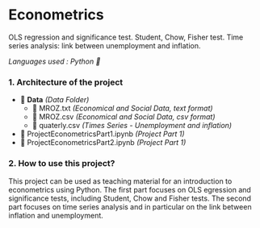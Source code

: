 # Econometrics
OLS regression and significance test. Student, Chow, Fisher test. Time series analysis: link between unemployment and inflation.

<i>Languages used : Python :snake:</i>

### 1. Architecture of the project 
- :file_folder: <b>Data</b> <i>(Data Folder)</i> 
  - :floppy_disk: MROZ.txt <i>(Economical and Social Data, text format)</i>
  - :floppy_disk: MROZ.csv <i>(Economical and Social Data, csv format)</i>
  - :floppy_disk: quaterly.csv <i>(Times Series - Unemployment and inflation)</i>
- :ledger: ProjectEconometricsPart1.ipynb <i>(Project Part 1)</i>
- :ledger: ProjectEconometricsPart2.ipynb <i>(Project Part 1)</i>

### 2. How to use this project? 
This project can be used as teaching material for an introduction to econometrics using Python. The first part focuses on OLS egression and significance tests, including Student, Chow and Fisher tests. The second part focuses on time series analysis and in particular on the link between inflation and unemployment.

